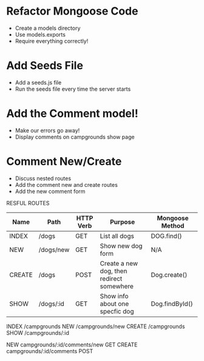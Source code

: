 # Refactor Mongoose Code
* Create a models directory
* Use models.exports
* Require everything correctly!

# Add Seeds File
* Add a seeds.js file
* Run the seeds file every time the server starts

# Add the Comment model!
* Make our errors go away!
* Display comments on campgrounds show page


# Comment New/Create
* Discuss nested routes
* Add the comment new and create routes
* Add the new comment form

RESFUL ROUTES


| Name      | Path              | HTTP Verb | Purpose                                           | Mongoose Method           |
| ---       | ---               | ---       | ---                                               | ---                       |
| INDEX     | /dogs             | GET       | List all dogs                                     | DOG.find()                |
| NEW       | /dogs/new         | GET       | Show new dog form                                 | N/A                       |
| CREATE    | /dogs             | POST      | Create a new dog, then redirect somewhere         | Dog.create()              |
| SHOW      | /dogs/:id         | GET       | Show info about one specfic dog                   | Dog.findById()            |


INDEX       /campgrounds
NEW         /campgrounds/new
CREATE      /campgrounds
SHOW        /campgrounds/:id


NEW         campgrounds/:id/comments/new    GET
CREATE      campgrounds/:id/comments        POST

